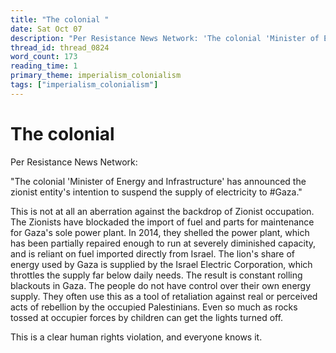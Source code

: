 ```yaml
---
title: "The colonial "
date: Sat Oct 07
description: "Per Resistance News Network: 'The colonial 'Minister of Energy and Infrastructure' has announced the zionist entity's intention to suspend the supply of..."
thread_id: thread_0824
word_count: 173
reading_time: 1
primary_theme: imperialism_colonialism
tags: ["imperialism_colonialism"]
---
```


# The colonial 

Per Resistance News Network:

"The colonial 'Minister of Energy and Infrastructure' has announced the zionist entity's intention to suspend the supply of electricity to #Gaza."

This is not at all an aberration against the backdrop of Zionist occupation. The Zionists have blockaded the import of fuel and parts for maintenance for Gaza's sole power plant. In 2014, they shelled the power plant, which has been partially repaired enough to run at severely diminished capacity, and is reliant on fuel imported directly from Israel. The lion's share of energy used by Gaza is supplied by the Israel Electric Corporation, which throttles the supply far below daily needs. The result is constant rolling blackouts in Gaza. The people do not have control over their own energy supply. They often use this as a tool of retaliation against real or perceived acts of rebellion by the occupied Palestinians. Even so much as rocks tossed at occupier forces by children can get the lights turned off.

This is a clear human rights violation, and everyone knows it.